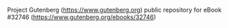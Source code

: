 Project Gutenberg (https://www.gutenberg.org) public repository for eBook #32746 (https://www.gutenberg.org/ebooks/32746)
